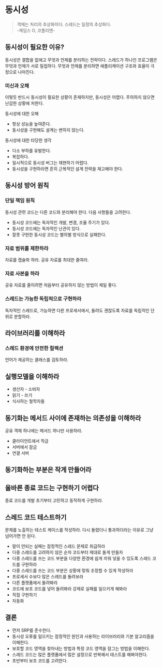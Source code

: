 # 동시성

> 객체는 처리의 추상화이다. 스레드는 일정의 추상화다. <br/>-제임스 O, 코플리엔-

## 동시성이 필요한 이유?

동시성은 결합을 없애고 무엇과 언제를 분리하는 전략이다.
스레드가 하나인 프로그램은 무엇과 언제가 서로 밀접하다. 무엇과 언제를 분리하면 애플리케이션 구조와 효율이 극정으로 나아진다.

### 미신과 오해

이렇듯 반드시 동시성이 필요한 상황이 존재하지만, 동시성은 어렵다. 주의하지 않으면 난감한 상황에 처한다.

동시성에 대한 오해

- 항상 성능을 높여준다.
- 동시성을 구현해도 설계는 변하지 않는다.

동시성에 대한 타당한 생각

- 다소 부하를 유발한다.
- 복잡하다.
- 일시적으로 동시성 버그는 재현하기 어렵다.
- 동시성을 구현하라면 흔히 근복적인 설계 전략을 재고해야 한다.

## 동시성 방어 원칙

### 단일 책임 원칙

동시성 관련 코드는 다른 코드와 분리해야 한다. 다음 사항들을 고려한다.

- 동시성 코드에는 독자적인 개발, 변경, 조율 주기가 있다.
- 동시성 코드에는 독자적인 난관이 있다.
- 잘못 구현한 동시성 코드는 별의별 방식으로 실패한다.

### 자료 범위를 제한하라

자료를 캡슐화 하라. 공유 자료를 최대한 줄여라.

### 자료 사본을 하라

공유 자료를 줄이려면 처음부터 공유하지 않는 방법이 제일 좋다.

### 스레드는 가능한 독립적으로 구현하라

독자적인 스레드로, 가능하면 다른 프로세서에서, 돌려도 괜찮도록 자료를 독립적인 단위로 분할하라.

## 라이브러리를 이해하라

### 스레드 환경에 안전한 컬렉션

언어가 제공하는 클래스를 검토하라.

## 실행모델을 이해하라

- 생산자 - 소비자
- 읽기 - 쓰기
- 식사하는 철학자들

## 동기화는 메서드 사이에 존재하는 의존성을 이해하라

공유 객체 하나에는 메서드 하나만 사용하라.

- 클라이언트에서 작금
- 서버에서 잠금
- 연결 서버

## 동기화하는 부분은 작게 만들어라

## 올바른 종료 코드는 구현하기 어렵다

종료 코드를 개발 초기부터 고민하고 동작하게 구현하라.

## 스레드 코드 테스트하기

문제를 노출하는 테스트 케이스를 작성하라. 다시 돌렸더니 통과하더라는 이유로 그냥 넘어가면 안 된다.

- 말이 안되는 실패는 잠정적인 스레드 문제로 취급하라
- 다중 스레드를 고려하지 않은 순차 코드부터 제대로 돌게 만들자
- 다중 스레드를 쓰는 코드 부분을 다양한 환경에 쉽게 끼워 넣을 수 있도록 스레드 코드를 구현하라
- 다중 스레드를 쓰는 코드 부분은 상황에 맞춰 조정할 수 있게 작성하라
- 프로세서 수보다 많은 스레드를 돌려보라
- 다른 플랫폼에서 돌려봐라
- 코드에 보조 코드를 넣어 돌려봐라 강제로 실패를 일으키게 해봐라
- 직접 구현하기
- 자동화

## 결론

- 먼저 SRP를 준수한다.
- 동시성 오류를 일으키는 잠정적인 원인과 사용하는 라이브러리와 기본 알고리즘을 이해한다.
- 보호할 코드 영역을 찾아내는 방법과 특정 코드 영역을 잠그는 방법을 이해한다.
- 스레드 코드는 많은 플랫폼에서 많은 설정으로 반복해서 테스트를 해봐야한다.
- 초반부터 보조 코드를 고려한다.

